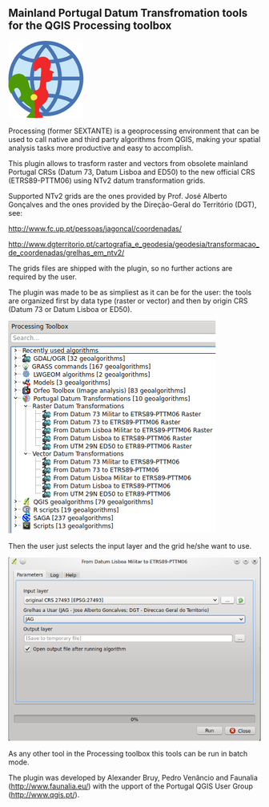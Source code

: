 Mainland Portugal Datum Transfromation tools for the QGIS Processing toolbox
--------------------------------------

![](/icons/pttransform.png)

Processing (former SEXTANTE) is a geoprocessing environment that can be used to call native and third party algorithms from QGIS, making your spatial analysis
tasks more productive and easy to accomplish.

This plugin allows to trasform raster and vectors from obsolete mainland Portugal CRSs (Datum 73, Datum Lisboa and ED50) to the new official CRS 
(ETRS89-PTTM06) using NTv2 datum transformation grids.

Supported NTv2 grids are the ones provided by Prof. José Alberto Gonçalves and the ones provided by the Direção-Geral do Território (DGT), see:

http://www.fc.up.pt/pessoas/jagoncal/coordenadas/

http://www.dgterritorio.pt/cartografia_e_geodesia/geodesia/transformacao_de_coordenadas/grelhas_em_ntv2/

The grids files are shipped with the plugin, so no further actions are required by the user.

The plugin was made to be as simpliest as it can be for the user: the tools are organized first by data type (raster or vector) and then by origin CRS (Datum 73 or Datum Lisboa or ED50). 

![](/icons/pttransform_menu.png)

Then the user just selects the input layer and the grid he/she want to use.

![](/icons/pttransform_gui.png)

As any other tool in the Processing toolbox this tools can be run in batch mode.

The plugin was developed by Alexander Bruy, Pedro Venâncio and Faunalia (http://www.faunalia.eu/) with the upport of the Portugal QGIS User Group (http://www.qgis.pt/).